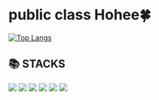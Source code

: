 <div align=left><h1>public class Hohee🍀</h1></div> 

[![Top Langs](https://github-readme-stats.vercel.app/api/top-langs/?username=Choihohee&theme=dark)](https://github.com/Choihohee/github-readme-stats)

<div align=left><h2>📚 STACKS</h2></div>
<div align=left> 
  <img src="https://img.shields.io/badge/java-007396?style=for-the-badge&logo=java&logoColor=white"> 
  <img src="https://img.shields.io/badge/spring-6DB33F?style=for-the-badge&logo=spring&logoColor=white">
  <img src="https://img.shields.io/badge/SpringBoot-6DB33F ?style=for-the-badge&logo=SpringBoot&logoColor=white">
  <img src="https://img.shields.io/badge/github-181717?style=for-the-badge&logo=github&logoColor=white">
  <img src="https://img.shields.io/badge/git-F05032?style=for-the-badge&logo=git&logoColor=white">
  <img src="https://img.shields.io/badge/Notion-000000?style=for-the-badge&logo=Notion&logoColor=white">
</div>
 
